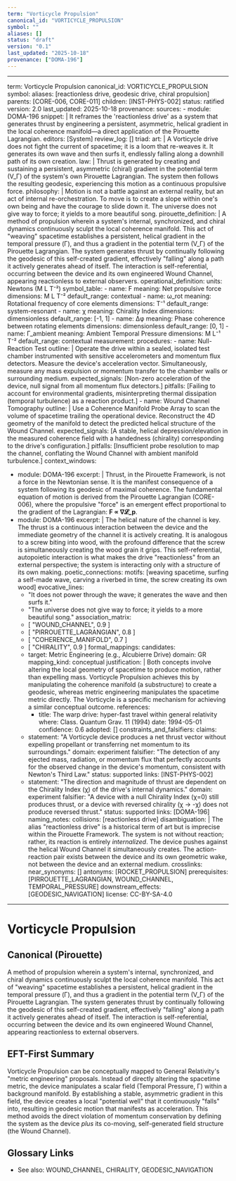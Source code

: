 ```yaml
---
term: "Vorticycle Propulsion"
canonical_id: "VORTICYCLE_PROPULSION"
symbol: ""
aliases: []
status: "draft"
version: "0.1"
last_updated: "2025-10-18"
provenance: ["DOMA-196"]
---
```


---
term: Vorticycle Propulsion
canonical_id: VORTICYCLE_PROPULSION
symbol: 
aliases: [reactionless drive, geodesic drive, chiral propulsion]
parents: [CORE-006, CORE-011]
children: [INST-PHYS-002]
status: ratified
version: 2.0
last_updated: 2025-10-18
provenance:
  sources:
    - module: DOMA-196
      snippet: |
        It reframes the 'reactionless drive' as a system that generates thrust by engineering a persistent,
        asymmetric, helical gradient in the local coherence manifold—a direct application
        of the Pirouette Lagrangian.
  editors: [System]
  review_log: []
triad:
  art: |
    A Vorticycle drive does not fight the current of spacetime; it is a loom that re-weaves it. It generates its own wave and then surfs it, endlessly falling along a downhill path of its own creation.
  law: |
    Thrust is generated by creating and sustaining a persistent, asymmetric (chiral) gradient in the potential term (V_Γ) of the system's own Pirouette Lagrangian. The system then follows the resulting geodesic, experiencing this motion as a continuous propulsive force.
  philosophy: |
    Motion is not a battle against an external reality, but an act of internal re-orchestration. To move is to create a slope within one's own being and have the courage to slide down it. The universe does not give way to force; it yields to a more beautiful song.
pirouette_definition: |
  A method of propulsion wherein a system's internal, synchronized, and chiral dynamics continuously sculpt the local coherence manifold. This act of "weaving" spacetime establishes a persistent, helical gradient in the temporal pressure (Γ), and thus a gradient in the potential term (V_Γ) of the Pirouette Lagrangian. The system generates thrust by continually following the geodesic of this self-created gradient, effectively "falling" along a path it actively generates ahead of itself. The interaction is self-referential, occurring between the device and its own engineered Wound Channel, appearing reactionless to external observers.
operational_definition:
  units: Newtons (M L T⁻²)
  symbol_table:
    - name: F
      meaning: Net propulsive force
      dimensions: M L T⁻²
      default_range: contextual
    - name: ω_rot
      meaning: Rotational frequency of core elements
      dimensions: T⁻¹
      default_range: system-resonant
    - name: χ
      meaning: Chirality Index
      dimensions: dimensionless
      default_range: [-1, 1]
    - name: Δφ
      meaning: Phase coherence between rotating elements
      dimensions: dimensionless
      default_range: [0, 1]
    - name: Γ_ambient
      meaning: Ambient Temporal Pressure
      dimensions: M L⁻¹ T⁻²
      default_range: contextual
  measurement:
    procedures:
      - name: Null-Reaction Test
        outline: |
          Operate the drive within a sealed, isolated test chamber instrumented with sensitive accelerometers and momentum flux detectors. Measure the device's acceleration vector. Simultaneously, measure any mass expulsion or momentum transfer to the chamber walls or surrounding medium.
        expected_signals: [Non-zero acceleration of the device, null signal from all momentum flux detectors.]
        pitfalls: [Failing to account for environmental gradients, misinterpreting thermal dissipation (temporal turbulence) as a reaction product.]
      - name: Wound Channel Tomography
        outline: |
          Use a Coherence Manifold Probe Array to scan the volume of spacetime trailing the operational device. Reconstruct the 4D geometry of the manifold to detect the predicted helical structure of the Wound Channel.
        expected_signals: [A stable, helical depression/elevation in the measured coherence field with a handedness (chirality) corresponding to the drive's configuration.]
        pitfalls: [Insufficient probe resolution to map the channel, conflating the Wound Channel with ambient manifold turbulence.]
context_windows:
  - module: DOMA-196
    excerpt: |
      Thrust, in the Pirouette Framework, is not a force in the Newtonian sense. It is the manifest consequence of a system following its geodesic of maximal coherence. The fundamental equation of motion is derived from the Pirouette Lagrangian (CORE-006), where the propulsive "force" is an emergent effect proportional to the gradient of the Lagrangian: **F ∝ ∇𝓛_p**.
  - module: DOMA-196
    excerpt: |
      The helical nature of the channel is key. The thrust is a continuous interaction between the device and the immediate geometry of the channel it is actively creating. It is analogous to a screw biting into wood, with the profound difference that the screw is simultaneously creating the wood grain it grips. This self-referential, autopoietic interaction is what makes the drive "reactionless" from an external perspective; the system is interacting only with a structure of its own making.
poetic_connections:
  motifs: [weaving spacetime, surfing a self-made wave, carving a riverbed in time, the screw creating its own wood]
  evocative_lines:
    - "It does not power through the wave; it generates the wave and then surfs it."
    - "The universe does not give way to force; it yields to a more beautiful song."
  association_matrix:
    - [ "WOUND_CHANNEL", 0.9 ]
    - [ "PIRROUETTE_LAGRANGIAN", 0.8 ]
    - [ "COHERENCE_MANIFOLD", 0.7 ]
    - [ "CHIRALITY", 0.9 ]
formal_mappings:
  candidates:
    - target: Metric Engineering (e.g., Alcubierre Drive)
      domain: GR
      mapping_kind: conceptual
      justification: |
        Both concepts involve altering the local geometry of spacetime to produce motion, rather than expelling mass. Vorticycle Propulsion achieves this by manipulating the coherence manifold (a substructure) to create a geodesic, whereas metric engineering manipulates the spacetime metric directly. The Vorticycle is a specific mechanism for achieving a similar conceptual outcome.
      references:
        - title: The warp drive: hyper-fast travel within general relativity
          where: Class. Quantum Grav. 11 (1994)
          date: 1994-05-01
      confidence: 0.6
  adopted: []
constraints_and_falsifiers:
  claims:
    - statement: "A Vorticycle device produces a net thrust vector without expelling propellant or transferring net momentum to its surroundings."
      domain: experiment
      falsifier: "The detection of any ejected mass, radiation, or momentum flux that perfectly accounts for the observed change in the device's momentum, consistent with Newton's Third Law."
      status: supported
      links: [INST-PHYS-002]
    - statement: "The direction and magnitude of thrust are dependent on the Chirality Index (χ) of the drive's internal dynamics."
      domain: experiment
      falsifier: "A device with a null Chirality Index (χ=0) still produces thrust, or a device with reversed chirality (χ -> -χ) does not produce reversed thrust."
      status: supported
      links: [DOMA-196]
naming_notes:
  collisions: [reactionless drive]
  disambiguation: |
    The alias "reactionless drive" is a historical term of art but is imprecise within the Pirouette Framework. The system is not without reaction; rather, its reaction is entirely *internalized*. The device pushes against the helical Wound Channel it simultaneously creates. The action-reaction pair exists between the device and its own geometric wake, not between the device and an external medium.
crosslinks:
  near_synonyms: []
  antonyms: [ROCKET_PROPULSION]
  prerequisites: [PIRROUETTE_LAGRANGIAN, WOUND_CHANNEL, TEMPORAL_PRESSURE]
  downstream_effects: [GEODESIC_NAVIGATION]
license: CC-BY-SA-4.0
---

# Vorticycle Propulsion

## Canonical (Pirouette)
A method of propulsion wherein a system's internal, synchronized, and chiral dynamics continuously sculpt the local coherence manifold. This act of "weaving" spacetime establishes a persistent, helical gradient in the temporal pressure (Γ), and thus a gradient in the potential term (V_Γ) of the Pirouette Lagrangian. The system generates thrust by continually following the geodesic of this self-created gradient, effectively "falling" along a path it actively generates ahead of itself. The interaction is self-referential, occurring between the device and its own engineered Wound Channel, appearing reactionless to external observers.

## EFT-First Summary
Vorticycle Propulsion can be conceptually mapped to General Relativity's "metric engineering" proposals. Instead of directly altering the spacetime metric, the device manipulates a scalar field (Temporal Pressure, Γ) within a background manifold. By establishing a stable, asymmetric gradient in this field, the device creates a local "potential well" that it continuously "falls" into, resulting in geodesic motion that manifests as acceleration. This method avoids the direct violation of momentum conservation by defining the system as the device *plus* its co-moving, self-generated field structure (the Wound Channel).

## Glossary Links
- See also: WOUND_CHANNEL, CHIRALITY, GEODESIC_NAVIGATION